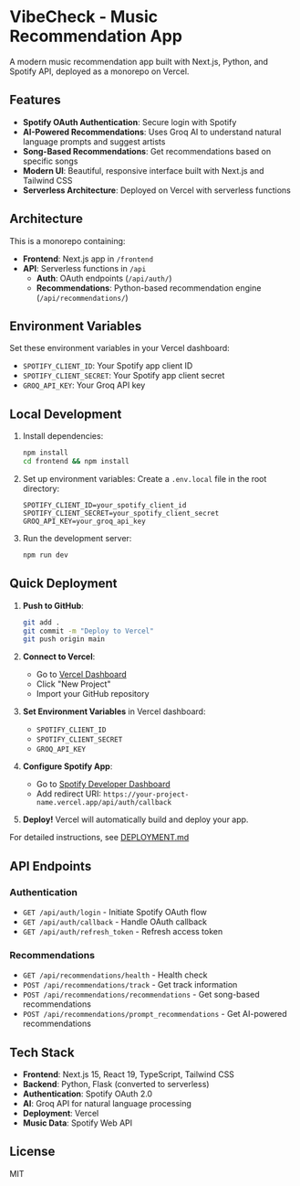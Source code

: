 # VibeCheck - Music Recommendation App 

A modern music recommendation app built with Next.js, Python, and Spotify API, deployed as a monorepo on Vercel.

## Features

- **Spotify OAuth Authentication**: Secure login with Spotify
- **AI-Powered Recommendations**: Uses Groq AI to understand natural language prompts and suggest artists
- **Song-Based Recommendations**: Get recommendations based on specific songs
- **Modern UI**: Beautiful, responsive interface built with Next.js and Tailwind CSS
- **Serverless Architecture**: Deployed on Vercel with serverless functions

## Architecture

This is a monorepo containing:

- **Frontend**: Next.js app in `/frontend`
- **API**: Serverless functions in `/api`
  - **Auth**: OAuth endpoints (`/api/auth/`)
  - **Recommendations**: Python-based recommendation engine (`/api/recommendations/`)

## Environment Variables

Set these environment variables in your Vercel dashboard:

- `SPOTIFY_CLIENT_ID`: Your Spotify app client ID
- `SPOTIFY_CLIENT_SECRET`: Your Spotify app client secret
- `GROQ_API_KEY`: Your Groq API key

## Local Development

1. Install dependencies:
   ```bash
   npm install
   cd frontend && npm install
   ```

2. Set up environment variables:
   Create a `.env.local` file in the root directory:
   ```
   SPOTIFY_CLIENT_ID=your_spotify_client_id
   SPOTIFY_CLIENT_SECRET=your_spotify_client_secret
   GROQ_API_KEY=your_groq_api_key
   ```

3. Run the development server:
   ```bash
   npm run dev
   ```

## Quick Deployment

1. **Push to GitHub**:
   ```bash
   git add .
   git commit -m "Deploy to Vercel"
   git push origin main
   ```

2. **Connect to Vercel**:
   - Go to [Vercel Dashboard](https://vercel.com/dashboard)
   - Click "New Project"
   - Import your GitHub repository

3. **Set Environment Variables** in Vercel dashboard:
   - `SPOTIFY_CLIENT_ID`
   - `SPOTIFY_CLIENT_SECRET`
   - `GROQ_API_KEY`

4. **Configure Spotify App**:
   - Go to [Spotify Developer Dashboard](https://developer.spotify.com/dashboard)
   - Add redirect URI: `https://your-project-name.vercel.app/api/auth/callback`

5. **Deploy!** Vercel will automatically build and deploy your app.

For detailed instructions, see [DEPLOYMENT.md](./DEPLOYMENT.md)

## API Endpoints

### Authentication
- `GET /api/auth/login` - Initiate Spotify OAuth flow
- `GET /api/auth/callback` - Handle OAuth callback
- `GET /api/auth/refresh_token` - Refresh access token

### Recommendations
- `GET /api/recommendations/health` - Health check
- `POST /api/recommendations/track` - Get track information
- `POST /api/recommendations/recommendations` - Get song-based recommendations
- `POST /api/recommendations/prompt_recommendations` - Get AI-powered recommendations

## Tech Stack

- **Frontend**: Next.js 15, React 19, TypeScript, Tailwind CSS
- **Backend**: Python, Flask (converted to serverless)
- **Authentication**: Spotify OAuth 2.0
- **AI**: Groq API for natural language processing
- **Deployment**: Vercel
- **Music Data**: Spotify Web API

## License

MIT